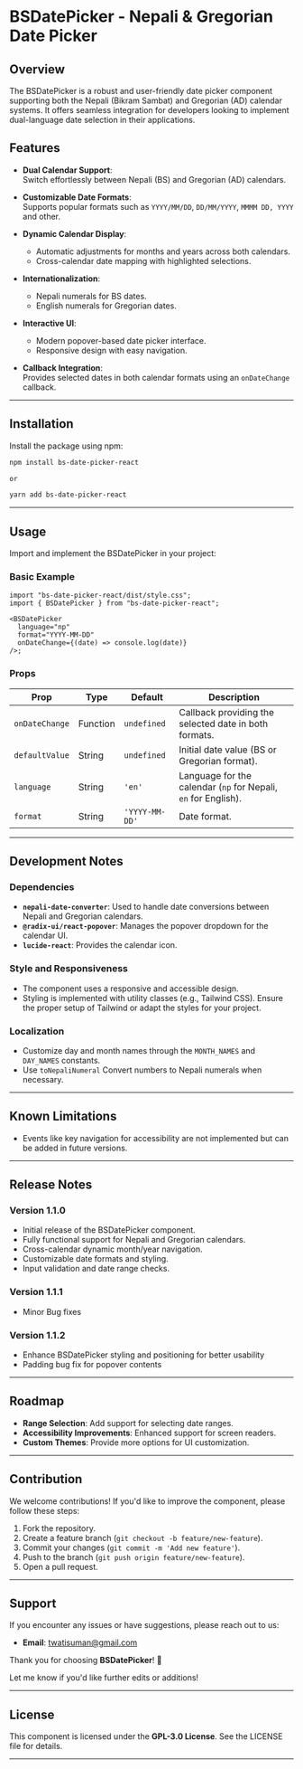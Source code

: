 # BSDatePicker - Nepali & Gregorian Date Picker

## Overview

The BSDatePicker is a robust and user-friendly date picker component supporting both the Nepali (Bikram Sambat) and Gregorian (AD) calendar systems. It offers seamless integration for developers looking to implement dual-language date selection in their applications.

## Features

- **Dual Calendar Support**:  
  Switch effortlessly between Nepali (BS) and Gregorian (AD) calendars.

- **Customizable Date Formats**:  
  Supports popular formats such as `YYYY/MM/DD`, `DD/MM/YYYY`, `MMMM DD, YYYY` and other.

- **Dynamic Calendar Display**:

  - Automatic adjustments for months and years across both calendars.
  - Cross-calendar date mapping with highlighted selections.

- **Internationalization**:

  - Nepali numerals for BS dates.
  - English numerals for Gregorian dates.

- **Interactive UI**:

  - Modern popover-based date picker interface.
  - Responsive design with easy navigation.

- **Callback Integration**:  
  Provides selected dates in both calendar formats using an `onDateChange` callback.

---

## Installation

Install the package using npm:

```bash
npm install bs-date-picker-react

or

yarn add bs-date-picker-react

```

---

## Usage

Import and implement the BSDatePicker in your project:

### Basic Example

```tsx
import "bs-date-picker-react/dist/style.css";
import { BSDatePicker } from "bs-date-picker-react";

<BSDatePicker
  language="np"
  format="YYYY-MM-DD"
  onDateChange={(date) => console.log(date)}
/>;
```

### Props

| Prop           | Type     | Default        | Description                                                    |
| -------------- | -------- | -------------- | -------------------------------------------------------------- |
| `onDateChange` | Function | `undefined`    | Callback providing the selected date in both formats.          |
| `defaultValue` | String   | `undefined`    | Initial date value (BS or Gregorian format).                   |
| `language`     | String   | `'en'`         | Language for the calendar (`np` for Nepali, `en` for English). |
| `format`       | String   | `'YYYY-MM-DD'` | Date format.                                                   |

---

## Development Notes

### Dependencies

- **`nepali-date-converter`**: Used to handle date conversions between Nepali and Gregorian calendars.
- **`@radix-ui/react-popover`**: Manages the popover dropdown for the calendar UI.
- **`lucide-react`**: Provides the calendar icon.

### Style and Responsiveness

- The component uses a responsive and accessible design.
- Styling is implemented with utility classes (e.g., Tailwind CSS). Ensure the proper setup of Tailwind or adapt the styles for your project.

### Localization

- Customize day and month names through the `MONTH_NAMES` and `DAY_NAMES` constants.
- Use `toNepaliNumeral` Convert numbers to Nepali numerals when necessary.

---

## Known Limitations

- Events like key navigation for accessibility are not implemented but can be added in future versions.

---

## Release Notes

### Version 1.1.0

- Initial release of the BSDatePicker component.
- Fully functional support for Nepali and Gregorian calendars.
- Cross-calendar dynamic month/year navigation.
- Customizable date formats and styling.
- Input validation and date range checks.

### Version 1.1.1

- Minor Bug fixes

### Version 1.1.2

- Enhance BSDatePicker styling and positioning for better usability
- Padding bug fix for popover contents

---

## Roadmap

- **Range Selection**: Add support for selecting date ranges.
- **Accessibility Improvements**: Enhanced support for screen readers.
- **Custom Themes**: Provide more options for UI customization.

---

## Contribution

We welcome contributions! If you'd like to improve the component, please follow these steps:

1. Fork the repository.
2. Create a feature branch (`git checkout -b feature/new-feature`).
3. Commit your changes (`git commit -m 'Add new feature'`).
4. Push to the branch (`git push origin feature/new-feature`).
5. Open a pull request.

---

## Support

If you encounter any issues or have suggestions, please reach out to us:

- **Email**: twatisuman@gmail.com

Thank you for choosing **BSDatePicker**! 🎉

Let me know if you'd like further edits or additions!

---

## License

This component is licensed under the **GPL-3.0 License**. See the LICENSE file for details.

---
